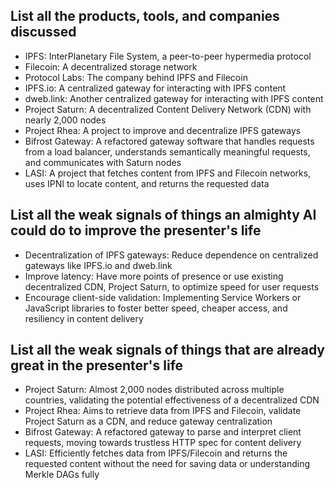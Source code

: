 ## List all the products, tools, and companies discussed

- IPFS: InterPlanetary File System, a peer-to-peer hypermedia protocol
- Filecoin: A decentralized storage network
- Protocol Labs: The company behind IPFS and Filecoin
- IPFS.io: A centralized gateway for interacting with IPFS content
- dweb.link: Another centralized gateway for interacting with IPFS content
- Project Saturn: A decentralized Content Delivery Network (CDN) with nearly 2,000 nodes
- Project Rhea: A project to improve and decentralize IPFS gateways
- Bifrost Gateway: A refactored gateway software that handles requests from a load balancer, understands semantically meaningful requests, and communicates with Saturn nodes
- LASI: A project that fetches content from IPFS and Filecoin networks, uses IPNI to locate content, and returns the requested data

## List all the weak signals of things an almighty AI could do to improve the presenter's life

- Decentralization of IPFS gateways: Reduce dependence on centralized gateways like IPFS.io and dweb.link
- Improve latency: Have more points of presence or use existing decentralized CDN, Project Saturn, to optimize speed for user requests
- Encourage client-side validation: Implementing Service Workers or JavaScript libraries to foster better speed, cheaper access, and resiliency in content delivery

## List all the weak signals of things that are already great in the presenter's life

- Project Saturn: Almost 2,000 nodes distributed across multiple countries, validating the potential effectiveness of a decentralized CDN
- Project Rhea: Aims to retrieve data from IPFS and Filecoin, validate Project Saturn as a CDN, and reduce gateway centralization
- Bifrost Gateway: A refactored gateway to parse and interpret client requests, moving towards trustless HTTP spec for content delivery
- LASI: Efficiently fetches data from IPFS/Filecoin and returns the requested content without the need for saving data or understanding Merkle DAGs fully